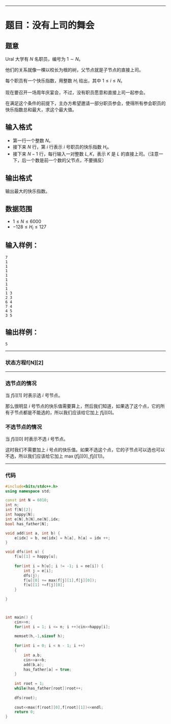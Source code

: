 

---

# 题目：没有上司的舞会

## 题意

Ural 大学有 $N$ 名职员，编号为 $1 \sim N$。

他们的关系就像一棵以校长为根的树，父节点就是子节点的直接上司。

每个职员有一个快乐指数，用整数 $H_i$ 给出，其中 $1 \leq i \leq N$。

现在要召开一场周年庆宴会，不过，没有职员愿意和直接上司一起参会。

在满足这个条件的前提下，主办方希望邀请一部分职员参会，使得所有参会职员的快乐指数总和最大，求这个最大值。

## 输入格式

- 第一行一个整数 $N$。
- 接下来 $N$ 行，第 $i$ 行表示 $i$ 号职员的快乐指数 $H_i$。
- 接下来 $N-1$ 行，每行输入一对整数 $L, K$，表示 $K$ 是 $L$ 的直接上司。（注意一下，后一个数是前一个数的父节点，不要搞反）

## 输出格式

输出最大的快乐指数。

## 数据范围

- $1 \leq N \leq 6000$
- $-128 \leq H_i \leq 127$

## 输入样例：

```
7
1
1
1
1
1
1
1
1 3
2 3
6 4
7 4
4 5
3 5
```

## 输出样例：

```
5
```

---

### 状态方程f[N][2]

---

### 选节点的情况

当 $f[i][1]$ 时表示选 $i$ 号节点。

那么很明显 $i$ 号节点的快乐值需要算上，然后我们知道，如果选了这个点，它的所有子节点都是不能选的，所以我们应该给它加上 $f[j][0]$。

### 不选节点的情况

当 $f[i][0]$ 时表示不选 $i$ 号节点。

这时我们不需要加上 $i$ 号点的快乐值。如果不选这个点，它的子节点可以选也可以不选，所以我们应该给它加上 $\max(f[j][0], f[j][1])$。

---

### 代码

```C++
#include<bits/stdc++.h>
using namespace std;

const int N = 6010;
int n;
int f[N][2];
int happy[N];
int e[N],h[N],ne[N],idx;
bool has_father[N];

void add(int a, int b) {
    e[idx] = b, ne[idx] = h[a], h[a] = idx ++;
}

void dfs(int u) {
    f[u][1] = happy[u];
    
    for(int i = h[u]; i != -1; i = ne[i]) {
        int j = e[i];
        dfs(j);
        f[u][0] += max(f[j][1],f[j][0]);
        f[u][1] +=f[j][0];
    }
    
}



int main() {
    cin>>n;
    for(int i = 1; i <= n; i ++)cin>>happy[i];
    
    memset(h,-1,sizeof h);
    
    for(int i = 0; i < n - 1; i ++)
    {
        int a,b;
        cin>>a>>b;
        add(b,a);
        has_father[a] = true;
    }
    
    int root = 1;
    while(has_father[root])root++;
    
    dfs(root);
    
    cout<<max(f[root][0],f[root][1])<<endl;
    return 0;
}
```